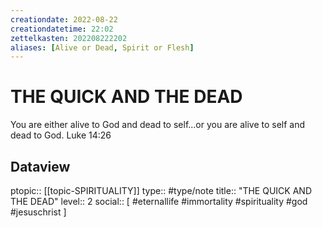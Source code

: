 ```yaml
---
creationdate: 2022-08-22
creationdatetime: 22:02
zettelkasten: 202208222202
aliases: [Alive or Dead, Spirit or Flesh]
---
```

# THE QUICK AND THE DEAD
You are either alive to God and dead to self…or you are alive to self and dead to God.
Luke 14:26

## Dataview
ptopic:: [[topic-SPIRITUALITY]]
type:: #type/note
title:: "THE QUICK AND THE DEAD"
level:: 2
social:: [ #eternallife #immortality #spirituality #god #jesuschrist ]